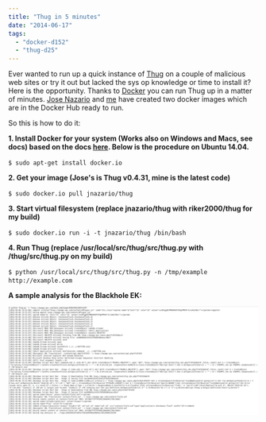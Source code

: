 ```yaml
---
title: "Thug in 5 minutes"
date: "2014-06-17"
tags: 
  - "docker-d152"
  - "thug-d25"
---
```


Ever wanted to run up a quick instance of [Thug](https://buffer.github.io/thug/) on a couple of malicious web sites or try it out but lacked the sys op knowledge or time to install it? Here is the opportunity. Thanks to [Docker](http://www.docker.com) you can run Thug up in a matter of minutes. [Jose Nazario](https://registry.hub.docker.com/u/jnazario/thug/) and [me](https://registry.hub.docker.com/u/riker2000/thug/) have created two docker images which are in the Docker Hub ready to run.

So this is how to do it:

**1\. Install Docker for your system (Works also on Windows and Macs, see docs) based on the docs [here](http://docs.docker.com/). Below is the procedure on Ubuntu 14.04.**

`$ sudo apt-get install docker.io`

**2\. Get your image (Jose's is Thug v0.4.31, mine is the latest code)**

`$ sudo docker.io pull jnazario/thug`

**3\. Start virtual filesystem (replace jnazario/thug with riker2000/thug for my build)**

`$ sudo docker.io run -i -t jnazario/thug /bin/bash`

**4\. Run Thug (replace /usr/local/src/thug/src/thug.py with /thug/src/thug.py on my build)**

`$ python /usr/local/src/thug/src/thug.py -n /tmp/example http://example.com`

**A sample analysis for the Blackhole EK:**

![](images/drupal_image_1170.png)
